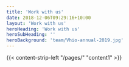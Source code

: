 ```yaml
---
title: 'Work with us'
date: 2018-12-06T09:29:16+10:00
layout: 'Work with us'
heroHeading: 'Work with us'
heroSubHeading: ''
heroBackground: 'team/Vhio-annual-2019.jpg'
---
```


<div>
{{< content-strip-left "/pages/" "content1" >}}
</div>
